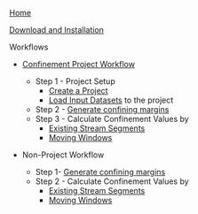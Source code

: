 [Home](https://github.com/SouthForkResearch/confinementtool/wiki)

[Download and Installation](Releases)

Workflows

* [Confinement Project Workflow](https://github.com/SouthForkResearch/ConfinementTool/wiki/About-Confinement-Projects)
  * Step 1 - Project Setup
    * [Create a Project](https://github.com/SouthForkResearch/ConfinementTool/wiki/Create-a-Project) 
    * [Load Input Datasets](https://github.com/SouthForkResearch/ConfinementTool/wiki/Load-Input-Datasets) to the project
  * Step 2 - [Generate confining margins](https://github.com/SouthForkResearch/ConfinementTool/wiki/Generate-Confining-Margins) 
  * Step 3 - Calculate Confinement Values by 
    * [Existing Stream Segments](https://github.com/SouthForkResearch/ConfinementTool/wiki/Calculating-Confinement)
    * [Moving Windows](MovingWindowTool)

* Non-Project Workflow
    * Step 1- [Generate confining margins](https://github.com/SouthForkResearch/ConfinementTool/wiki/Generate-Confining-Margins) 
    * Step 2 -  Calculate Confinement Values by
      * [Existing Stream Segments](https://github.com/SouthForkResearch/ConfinementTool/wiki/Calculating-Confinement)
      * [Moving Windows](MovingWindowTool)


